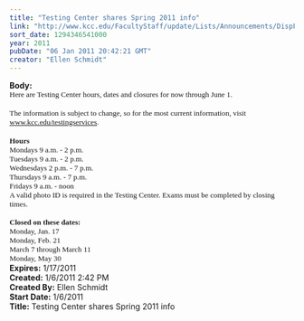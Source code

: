```yaml
---
title: "Testing Center shares Spring 2011 info"
link: "http://www.kcc.edu/FacultyStaff/update/Lists/Announcements/DispForm.aspx?ID=59"
sort_date: 1294346541000
year: 2011
pubDate: "06 Jan 2011 20:42:21 GMT"
creator: "Ellen Schmidt"
---
```


<div><b>Body:</b> <div class=ExternalClass1738FF8E8F4A47B993D493039BD98F0C><div>
<p class=MsoNormal style="margin:0in 0in 0pt"><span style="font-size:10pt;font-family:'Tahoma','sans-serif'">Here are Testing Center hours, dates and closures for now through June 1.</span></p>
<p class=MsoNormal style="margin:0in 0in 0pt"><span style="font-size:10pt;font-family:'Tahoma','sans-serif'"></span> </p>
<p class=MsoNormal style="margin:0in 0in 0pt"><span style="font-size:10pt;font-family:'Tahoma','sans-serif'">The information is subject to change, so for the most current information, visit <u><span style="color:blue"><a href="/testingservices">www.kcc.edu/testingservices</a></span></u></span><span style="font-size:10pt;font-family:'Tahoma','sans-serif'">.</span></p>
<p class=MsoNormal style="margin:0in 0in 0pt"><span style="font-size:10pt;font-family:'Tahoma','sans-serif'"></span> </p>
<p class=MsoNormal style="margin:0in 0in 0pt"><span style="font-size:10pt;font-family:'Tahoma','sans-serif'"><strong>Hours</strong></span></p>
<p class=MsoNormal style="margin:0in 0in 0pt"><span style="font-size:10pt;font-family:'Tahoma','sans-serif'">Mondays 9 a.m. - 2 p.m.</span></p>
<p class=MsoNormal style="margin:0in 0in 0pt"><span style="font-size:10pt;font-family:'Tahoma','sans-serif'">Tuesdays 9 a.m. - 2 p.m.</span></p>
<p class=MsoNormal style="margin:0in 0in 0pt"><span style="font-size:10pt;font-family:'Tahoma','sans-serif'">Wednesdays 2 p.m. - 7 p.m.</span></p>
<p class=MsoNormal style="margin:0in 0in 0pt"><span style="font-size:10pt;font-family:'Tahoma','sans-serif'">Thursdays 9 a.m. - 7 p.m.</span></p>
<p class=MsoNormal style="margin:0in 0in 0pt"><span style="font-size:10pt;font-family:'Tahoma','sans-serif'">Fridays 9 a.m. - noon</span></p>
<p class=MsoNormal style="margin:0in 0in 0pt"><span style="font-size:10pt;font-family:'Tahoma','sans-serif'">A valid photo ID is required in the Testing Center. Exams must be completed by closing times. </span></p>
<p class=MsoNormal style="margin:0in 0in 0pt"><span style="font-size:10pt;font-family:'Tahoma','sans-serif'"> </span></p>
<p class=MsoNormal style="margin:0in 0in 0pt"><span style="font-size:10pt;font-family:'Tahoma','sans-serif'"><strong>Closed on these dates:</strong></span></p>
<p class=MsoNormal style="margin:0in 0in 0pt"><span style="font-size:10pt;font-family:'Tahoma','sans-serif'"></span></p>
<p class=MsoNormal style="margin:0in 0in 0pt"><span style="font-size:10pt;font-family:'Tahoma','sans-serif'">Monday, Jan. 17 </span></p>
<p class=MsoNormal style="margin:0in 0in 0pt"><span style="font-size:10pt;font-family:'Tahoma','sans-serif'">Monday, Feb. 21 </span></p>
<p class=MsoNormal style="margin:0in 0in 0pt"><span style="font-size:10pt;font-family:'Tahoma','sans-serif'">March 7 through March 11 </span></p>
<p class=MsoNormal style="margin:0in 0in 0pt"><span style="font-size:10pt;font-family:'Tahoma','sans-serif'">Monday, May 30 </span></p></div></div></div>
<div><b>Expires:</b> 1/17/2011</div>
<div><b>Created:</b> 1/6/2011 2:42 PM</div>
<div><b>Created By:</b> Ellen Schmidt</div>
<div><b>Start Date:</b> 1/6/2011</div>
<div><b>Title:</b> Testing Center shares Spring 2011 info</div>
